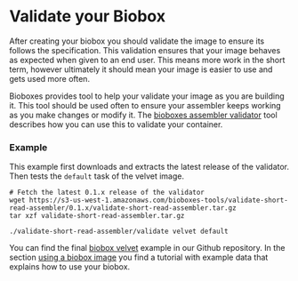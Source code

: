 # Validate your Biobox

After creating your biobox you should validate the image to ensure its follows
the specification. This validation ensures that your image behaves as expected
when given to an end user. This means more work in the short term, however
ultimately it should mean your image is easier to use and gets used more often.

Bioboxes provides tool to help your validate your image as you are building it.
This tool should be used often to ensure your assembler keeps working as you
make changes or modify it. The [bioboxes assembler validator][] tool describes
how you can use this to validate your container.

### Example

This example first downloads and extracts the latest release of the validator.
Then tests the `default` task of the velvet image.

~~~ shell
# Fetch the latest 0.1.x release of the validator
wget https://s3-us-west-1.amazonaws.com/bioboxes-tools/validate-short-read-assembler/0.1.x/validate-short-read-assembler.tar.gz
tar xzf validate-short-read-assembler.tar.gz

./validate-short-read-assembler/validate velvet default
~~~

You can find the final [biobox velvet][] example in our Github repository.
In the section [using a biobox image] you find a tutorial with example data that explains
how to use your biobox.

[using a biobox image]: /docs/using-a-biobox/
[bioboxes assembler validator]: /validator/short-read-assembler/
[biobox velvet]: https://github.com/bioboxes/velvet

